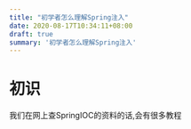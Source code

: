 ```yaml
---
title: "初学者怎么理解Spring注入"
date: 2020-08-17T10:34:11+08:00
draft: true
summary: '初学者怎么理解Spring注入'
---
```



# 初识
我们在网上查SpringIOC的资料的话,会有很多教程



